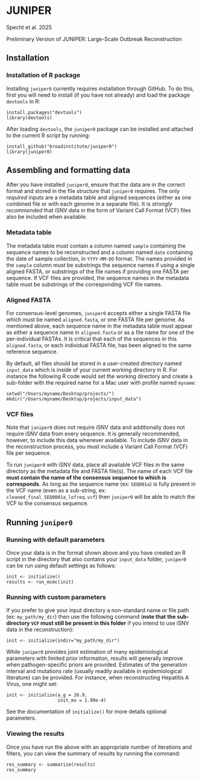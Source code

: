 # JUNIPER

Specht et al. 2025

Preliminary Version of JUNIPER: Large-Scale Outbreak Reconstruction

## Installation

### Installation of R package

Installing `juniper0` currently requires installation through GitHub. To
do this, first you will need to install (if you have not already) and
load the package `devtools` in R:

```         
install.packages("devtools")
library(devtools)
```

After loading `devtools`, the `juniper0` package can be installed and
attached to the current R script by running:

```         
install_github("broadinstitute/juniper0")
library(juniper0)
```

## Assembling and formatting data

After you have installed `juniper0`, ensure that the data are in the
correct format and stored in the file structure that `juniper0`
requires. The only *required* inputs are a metadata table and aligned sequences (either as one combined file or with each genome in a separate file). It is
*strongly recommended* that iSNV data in the form of Variant Call Format
(VCF) files also be included when available.

### Metadata table

The metadata table must contain a column named `sample` containing the 
sequence names to be reconstructed and a column named `date` containing the 
date of sample collection, in `YYYY-MM-DD` format. The names provided in the 
`sample` column must be substrings the sequence names if using a single aligned FASTA, 
or substrings of the file names if providing one FASTA per sequence. If VCF files are provided,
the sequence names in the metadata table must be substrings of the corresponding VCF file names.

### Aligned FASTA

For consensus-level genomes, `juniper0` accepts either a single FASTA file which must be named `aligned.fasta`, or 
one FASTA file per genome. As mentioned above, each sequence name in the metadata table must appear as either a 
sequence name in `aligned.fasta` or as a file name for one of the per-individual FASTAs. It is critical that each of the sequences in this
`aligned.fasta`, or each individual FASTA file, has been aligned to the same reference sequence.

By default, all files should be stored in a user-created directory
named `input_data` which is inside of your current working directory in
R. For instance the following R code would set the working directory and
create a sub-folder with the required name for a Mac user with profile
named `myname`:

```         
setwd("/Users/myname/Desktop/projects/")
mkdir("/Users/myname/Desktop/projects/input_data")
```

### VCF files

Note that `juniper0` does not require iSNV data and additionally does
not require iSNV data from every sequence. It is generally recommended,
however, to include this data whenever available. To include iSNV data
in the reconstruction process, you must include a Variant Call Format
(VCF) file per sequence.

To run `juniper0` with iSNV data, place all available VCF files in the same directory as the metadata file and FASTA file(s).
The name of each VCF file **must contain the name of the consensus sequence
to which is corresponds**. As long as the sequence name (ex: `SEQ001a`)
is fully present in the VCF name (even as a sub-string, ex:
`cleaned_final_SEQ0001a_lofreq.vcf`) then `juniper0` will be able to
match the VCF to the consensus sequence.

## Running `juniper0`

### Running with default parameters

Once your data is in the format shown above and you have created an R
script in the directory that also contains your `input_data` folder,
`juniper0` can be run using default settings as follows:

```         
init <- initialize()
results <- run_mcmc(init)
```

### Running with custom parameters

If you prefer to give your input directory a non-standard name or file
path (ex: `my_path/my_dir`) then use the following command (**note
that** **the sub-directory `VCF` must still be present in this folder**
if you intend to use iSNV data in the reconstruction):

```         
init <- initialize(indir="my_path/my_dir")
```

While `juniper0` provides joint estimation of many epidemiological
parameters with limited prior information, results will generally
improve when pathogen-specific priors are provided. Estimates of the
generation interval and mutations rate (usually readily available in
epidemiological literature) can be provided. For instance, when
reconstructing Hepatitis A Virus, one might set:

```         
init <- initialize(a_g = 26.9,
                   init_mu = 1.99e-4)
```

See the documentation of `initialize()` for more details optional
parameters.

### Viewing the results

Once you have run the above with an appropriate number of iterations and
filters, you can view the summary of results by running the command:

```         
res_summary <- summarize(results)
res_summary
```

